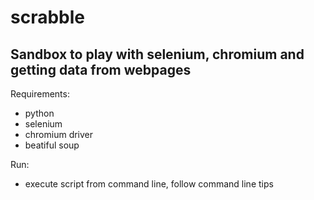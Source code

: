 # scrabble

## Sandbox to play with selenium, chromium and getting data from webpages

Requirements: 
 - python
 - selenium
 - chromium driver
 - beatiful soup
 
Run:
 - execute script from command line, follow command line tips

